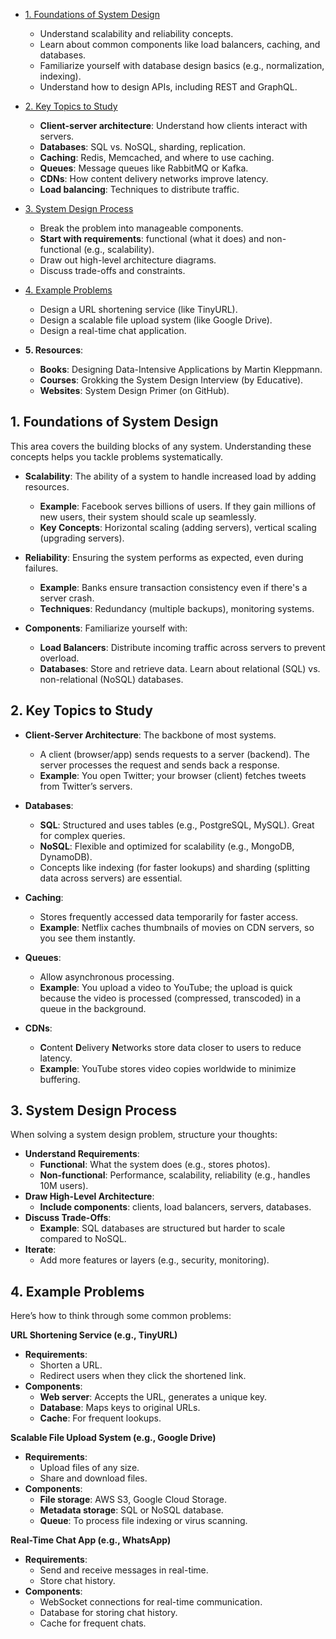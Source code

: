 - [1. Foundations of System Design](#1-foundations-of-system-design)
    - Understand scalability and reliability concepts.
    - Learn about common components like load balancers, caching, and databases.
    - Familiarize yourself with database design basics (e.g., normalization, indexing).
    - Understand how to design APIs, including REST and GraphQL.

- [2. Key Topics to Study](#2-key-topics-to-study)
    - __Client-server architecture__: Understand how clients interact with servers.
    - __Databases__: SQL vs. NoSQL, sharding, replication.
    - __Caching__: Redis, Memcached, and where to use caching.
    - __Queues__: Message queues like RabbitMQ or Kafka.
    - __CDNs__: How content delivery networks improve latency.
    - __Load balancing__: Techniques to distribute traffic.

- [3. System Design Process](#3-system-design-process)
    - Break the problem into manageable components.
    - __Start with requirements__: functional (what it does) and non-functional (e.g., scalability).
    - Draw out high-level architecture diagrams.
    - Discuss trade-offs and constraints.


- [4. Example Problems](#4-example-problems)
    - Design a URL shortening service (like TinyURL).
    - Design a scalable file upload system (like Google Drive).
    - Design a real-time chat application.

- __5. Resources__:
    - __Books__: Designing Data-Intensive Applications by Martin Kleppmann.
    - __Courses__: Grokking the System Design Interview (by Educative).
    - __Websites__: System Design Primer (on GitHub).






## 1. __Foundations of System Design__
This area covers the building blocks of any system. Understanding these concepts helps you tackle problems systematically.

- __Scalability__: The ability of a system to handle increased load by adding resources.

    - __Example__: Facebook serves billions of users. If they gain millions of new users, their system should scale up seamlessly.
    - __Key Concepts__: Horizontal scaling (adding servers), vertical scaling (upgrading servers).
- __Reliability__: Ensuring the system performs as expected, even during failures.

    - __Example__: Banks ensure transaction consistency even if there's a server crash.
    - __Techniques__: Redundancy (multiple backups), monitoring systems.
- __Components__: Familiarize yourself with:

    - __Load Balancers__: Distribute incoming traffic across servers to prevent overload.
    - __Databases__: Store and retrieve data. Learn about relational (SQL) vs. non-relational (NoSQL) databases.
## 2. __Key Topics to Study__
- __Client-Server Architecture__: The backbone of most systems.

    - A client (browser/app) sends requests to a server (backend). The server processes the request and sends back a response.
    - __Example__: You open Twitter; your browser (client) fetches tweets from Twitter’s servers.
- __Databases__:

    - __SQL__: Structured and uses tables (e.g., PostgreSQL, MySQL). Great for complex queries.
    - __NoSQL__: Flexible and optimized for scalability (e.g., MongoDB, DynamoDB).
    - Concepts like indexing (for faster lookups) and sharding (splitting data across servers) are essential.
- __Caching__:

    - Stores frequently accessed data temporarily for faster access.
    - __Example__: Netflix caches thumbnails of movies on CDN servers, so you see them instantly.
- __Queues__:

    - Allow asynchronous processing.
    - __Example__: You upload a video to YouTube; the upload is quick because the video is processed (compressed, transcoded) in a queue in the background.
- __CDNs__:

    - **C**ontent **D**elivery **N**etworks store data closer to users to reduce latency.
    - __Example__: YouTube stores video copies worldwide to minimize buffering.
## 3. __System Design Process__
When solving a system design problem, structure your thoughts:

- __Understand Requirements__:
    - __Functional__: What the system does (e.g., stores photos).
    - __Non-functional__: Performance, scalability, reliability (e.g., handles 10M users).
- __Draw High-Level Architecture__:
    - __Include components__: clients, load balancers, servers, databases.
- __Discuss Trade-Offs__:
    - __Example__: SQL databases are structured but harder to scale compared to NoSQL.
- __Iterate__:
    - Add more features or layers (e.g., security, monitoring).
## 4. __Example Problems__
Here’s how to think through some common problems:

__URL Shortening Service (e.g., TinyURL)__
- __Requirements__:
    - Shorten a URL.
    - Redirect users when they click the shortened link.
- __Components__:
    - __Web server__: Accepts the URL, generates a unique key.
    - __Database__: Maps keys to original URLs.
    - __Cache__: For frequent lookups.

__Scalable File Upload System (e.g., Google Drive)__
- __Requirements__:
    - Upload files of any size.
    - Share and download files.
- __Components__:
    - __File storage__: AWS S3, Google Cloud Storage.
    - __Metadata storage__: SQL or NoSQL database.
    - __Queue__: To process file indexing or virus scanning.

__Real-Time Chat App (e.g., WhatsApp)__
- __Requirements__:
    - Send and receive messages in real-time.
    - Store chat history.
- __Components__:
    - WebSocket connections for real-time communication.
    - Database for storing chat history.
    - Cache for frequent chats.




